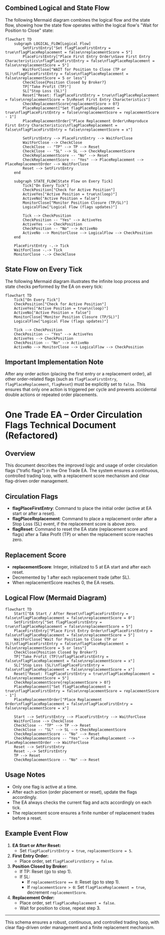 ## Combined Logical and State Flow

The following Mermaid diagram combines the logical flow and the state flow, showing how the state flow operates within the logical flow's "Wait for Position to Close" state:

```mermaid
flowchart TD
    subgraph LOGICAL_FLOW[Logical Flow]
        SetFirstEntry["Set flagPlaceFirstEntry = true\nflagPlaceReplacement = false\nreplacementScore = 5"]
        PlaceFirstEntry["Place First Entry Order\nSave First Entry Characteristics\nflagPlaceFirstEntry = false\nflagPlaceReplacement = false\nreplacementScore = 5"]
        WaitForClose["WAIT for Position to Close (TP or SL)\nflagPlaceFirstEntry = false\nflagPlaceReplacement = false\nreplacementScore = 5 or less"]
        CheckClose{Position Closed by Broker?}
        TP["Take Profit (TP)"]
        SL["Stop Loss (SL)"]
        Reset["Reset: flagPlaceFirstEntry = true\nflagPlaceReplacement = false\nreplacementScore = 5\nReset First Entry Characteristics"]
        CheckReplacementScore{replacementScore > 0?}
        PlaceReplacement["Set flagPlaceReplacement = true\nflagPlaceFirstEntry = false\nreplacementScore = replacementScore - 1"]
        PlaceReplacementOrder["Place Replacement Order\nReproduce First Entry Characteristics\nflagPlaceReplacement = false\nflagPlaceFirstEntry = false\nreplacementScore = x"]

        SetFirstEntry --> PlaceFirstEntry --> WaitForClose
        WaitForClose --> CheckClose
        CheckClose -- "TP" --> TP --> Reset
        CheckClose -- "SL" --> SL --> CheckReplacementScore
        CheckReplacementScore -- "No" --> Reset
        CheckReplacementScore -- "Yes" --> PlaceReplacement --> PlaceReplacementOrder --> WaitForClose
        Reset --> SetFirstEntry
    end

    subgraph STATE_FLOW[State Flow on Every Tick]
        Tick["On Every Tick"]
        CheckPosition["Check for Active Position"]
        ActiveYes["Active Position = true\n(loop)"]
        ActiveNo["Active Position = false"]
        MonitorClose["Monitor Position Closure (TP/SL)"]
        LogicalFlow["Logical Flow (flags updates)"]

        Tick --> CheckPosition
        CheckPosition -- "Yes" --> ActiveYes
        ActiveYes --> CheckPosition
        CheckPosition -- "No" --> ActiveNo
        ActiveNo --> MonitorClose --> LogicalFlow --> CheckPosition
    end

    PlaceFirstEntry -.-> Tick
    WaitForClose -.-> Tick
    MonitorClose -.-> CheckClose
```
## State Flow on Every Tick

The following Mermaid diagram illustrates the infinite loop process and state checks performed by the EA on every tick:

```mermaid
flowchart TD
    Tick["On Every Tick"]
    CheckPosition["Check for Active Position"]
    ActiveYes["Active Position = true\n(loop)"]
    ActiveNo["Active Position = false"]
    MonitorClose["Monitor Position Closure (TP/SL)"]
    LogicalFlow["Logical Flow (flags updates)"]

    Tick --> CheckPosition
    CheckPosition -- "Yes" --> ActiveYes
    ActiveYes --> CheckPosition
    CheckPosition -- "No" --> ActiveNo
    ActiveNo --> MonitorClose --> LogicalFlow --> CheckPosition
```
## Important Implementation Note

After any order action (placing the first entry or a replacement order), all other order-related flags (such as `flagPlaceFirstEntry`, `flagPlaceReplacement`, `flagReset`) must be explicitly set to `false`. This ensures that only one action is triggered per cycle and prevents accidental double actions or repeated order placements.


# One Trade EA – Order Circulation Flags Technical Document (Refactored)

## Overview
This document describes the improved logic and usage of order circulation flags ("trafic flags") in the One Trade EA. The system ensures a continuous, controlled trading loop, with a replacement score mechanism and clear flag-driven order management.

## Circulation Flags
- **flagPlaceFirstEntry**: Command to place the initial order (active at EA start or after a reset).
- **flagPlaceReplacement**: Command to place a replacement order after a Stop Loss (SL) event, if the replacement score is above zero.
- **flagReset**: Command to reset the EA state (replacement score and flags) after a Take Profit (TP) or when the replacement score reaches zero.

## Replacement Score
- **replacementScore**: Integer, initialized to 5 at EA start and after each reset.
- Decremented by 1 after each replacement trade (after SL).
- When replacementScore reaches 0, the EA resets.

## Logical Flow (Mermaid Diagram)

```mermaid
flowchart TD
    Start["EA Start / After Reset\nflagPlaceFirstEntry = false\nflagPlaceReplacement = false\nreplacementScore = 0"]
    SetFirstEntry["Set flagPlaceFirstEntry = true\nflagPlaceReplacement = false\nreplacementScore = 5"]
    PlaceFirstEntry["Place First Entry Order\nflagPlaceFirstEntry = false\nflagPlaceReplacement = false\nreplacementScore = 5"]
    WaitForClose["Wait for Position to Close (TP or SL)\nflagPlaceFirstEntry = false\nflagPlaceReplacement = false\nreplacementScore = 5 or less"]
    CheckClose{Position Closed by Broker?}
    TP["Take Profit (TP)\nflagPlaceFirstEntry = false\nflagPlaceReplacement = false\nreplacementScore = x"]
    SL["Stop Loss (SL)\nflagPlaceFirstEntry = false\nflagPlaceReplacement = false\nreplacementScore = x"]
    Reset["Reset: flagPlaceFirstEntry = true\nflagPlaceReplacement = false\nreplacementScore = 5"]
    CheckReplacementScore{replacementScore > 0?}
    PlaceReplacement["Set flagPlaceReplacement = true\nflagPlaceFirstEntry = false\nreplacementScore = replacementScore - 1"]
    PlaceReplacementOrder["Place Replacement Order\nflagPlaceReplacement = false\nflagPlaceFirstEntry = false\nreplacementScore = x"]

    Start --> SetFirstEntry --> PlaceFirstEntry --> WaitForClose
    WaitForClose --> CheckClose
    CheckClose -- "TP" --> TP --> Reset
    CheckClose -- "SL" --> SL --> CheckReplacementScore
    CheckReplacementScore -- "No" --> Reset
    CheckReplacementScore -- "Yes" --> PlaceReplacement --> PlaceReplacementOrder --> WaitForClose
    Reset --> SetFirstEntry
    Reset -.-> SetFirstEntry
    TP --> Reset
    CheckReplacementScore -- "No" --> Reset
```

## Usage Notes
- Only one flag is active at a time.
- After each action (order placement or reset), update the flags accordingly.
- The EA always checks the current flag and acts accordingly on each tick.
- The replacement score ensures a finite number of replacement trades before a reset.

## Example Event Flow
1. **EA Start or After Reset:**
    - Set `flagPlaceFirstEntry = true`, `replacementScore = 5`.
2. **First Entry Order:**
    - Place order, set `flagPlaceFirstEntry = false`.
3. **Position Closed by Broker:**
    - If TP: Reset (go to step 1).
    - If SL:
        - If `replacementScore == 0`: Reset (go to step 1).
        - If `replacementScore > 0`: Set `flagPlaceReplacement = true`, decrement `replacementScore`.
4. **Replacement Order:**
    - Place order, set `flagPlaceReplacement = false`.
    - Wait for position to close, repeat step 3.

---
This schema ensures a robust, continuous, and controlled trading loop, with clear flag-driven order management and a finite replacement mechanism.
